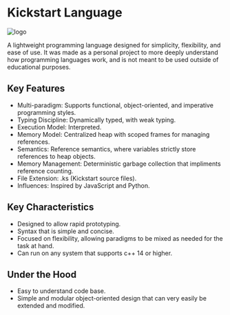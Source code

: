 # Kickstart Language
![logo](https://github.com/user-attachments/assets/5e461442-18d4-4039-8be2-b96e0000ceed)

A lightweight programming language designed for simplicity, flexibility, and ease of use. It was made as a personal project to more deeply understand how programming languages work, and is not meant to be used outside of educational purposes.
## Key Features
- Multi-paradigm: Supports functional, object-oriented, and imperative programming styles.
- Typing Discipline: Dynamically typed, with weak typing.
- Execution Model: Interpreted.
- Memory Model: Centralized heap with scoped frames for managing references.
- Semantics: Reference semantics, where variables strictly store references to heap objects.
- Memory Management: Deterministic garbage collection that impliments reference counting.
- File Extension: .ks (Kickstart source files).
- Influences: Inspired by JavaScript and Python.
## Key Characteristics
- Designed to allow rapid prototyping.
- Syntax that is simple and concise.
- Focused on flexibility, allowing paradigms to be mixed as needed for the task at hand.
- Can run on any system that supports c++ 14 or higher.
## Under the Hood
- Easy to understand code base.
- Simple and modular object-oriented design that can very easily be extended and modified.
